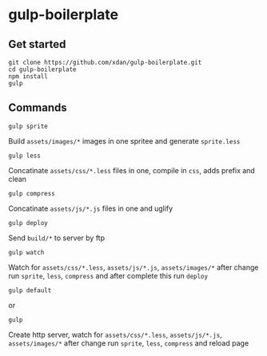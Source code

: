 # gulp-boilerplate

## Get started
```
git clone https://github.com/xdan/gulp-boilerplate.git
cd gulp-boilerplate
npm install
gulp
```

## Commands

```
gulp sprite
```
Build `assets/images/*` images in one spritee and generate `sprite.less`

```
gulp less
```
Concatinate `assets/css/*.less` files in one, compile in `css`, adds prefix and clean

```
gulp compress
```
Concatinate `assets/js/*.js` files in one and uglify

```
gulp deploy
```
Send `build/*` to server by ftp

```
gulp watch
```
Watch for `assets/css/*.less`, `assets/js/*.js`,  `assets/images/*` after change run `sprite`, `less`, `compress` and after complete this run `deploy`

```
gulp default
```
or
```
gulp
```
Create http server, watch for `assets/css/*.less`, `assets/js/*.js`,  `assets/images/*` after change run `sprite`, `less`, `compress` and reload page
